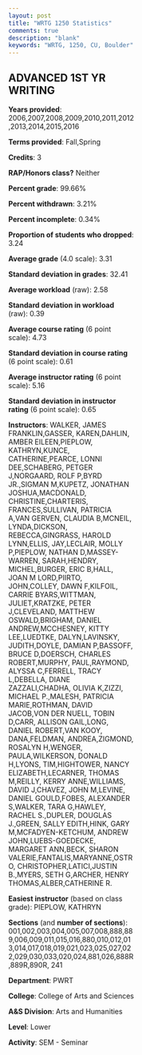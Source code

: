 ```yaml
---
layout: post
title: "WRTG 1250 Statistics"
comments: true
description: "blank"
keywords: "WRTG, 1250, CU, Boulder"
--- 
```

<head>
<script src="https://ajax.googleapis.com/ajax/libs/jquery/2.1.3/jquery.min.js"></script>
<script src="https://dl.dropboxusercontent.com/s/pc42nxpaw1ea4o9/highcharts.js?dl=0"></script>
<!-- <script src="../assets/js/highcharts.js"></script> -->
<style type="text/css">@font-face {
	font-family: "Bebas Neue";
	src: url(https://www.filehosting.org/file/details/544349/BebasNeue%20Regular.otf) format("opentype");
	}
	h1.Bebas { 
		font-family: "Bebas Neue", Verdana, Tahoma;
	}
</style>
</head>
<body>
	<div id="container" style="float: right; width: 45%; height: 88%; margin-left: 2.5%; margin-right: 2.5%;"></div>
	<script language="JavaScript">
		$(document).ready(function() {
		var chart = {type: 'column'};
		var title = {text: 'Grade Distribution'};
		var xAxis = {categories: ['A','B','C','D','F'],crosshair: true};
		var yAxis = {min: 0,title: {text: 'Percentage'}};
		var tooltip = {headerFormat: '<center><b><span style="font-size:20px">{point.key}</span></b></center>',
		               pointFormat: '<td style="padding:0"><b>{point.y:.1f}%</b></td>',
		               footerFormat: '</table>',shared: true,useHTML: true};
		var plotOptions = {column: {pointPadding: 0.0,borderWidth: 0}};  
		var credits = {enabled: false};var series= [{name: 'Percent',data: [50.38,39.15,6.56,1.16,2.75,]}];
		var json = {};
		json.chart = chart;
		json.title = title;
		json.tooltip = tooltip;
		json.xAxis = xAxis;
		json.yAxis = yAxis;  
		json.series = series;
		json.plotOptions = plotOptions;  
		json.credits = credits;
		$('#container').highcharts(json);
	});
	</script>
</body>
			   
## ADVANCED 1ST YR WRITING

**Years provided**: 2006,2007,2008,2009,2010,2011,2012,2013,2014,2015,2016

**Terms provided**: Fall,Spring

**Credits**: 3

**RAP/Honors class?** Neither

**Percent grade**: 99.66%

**Percent withdrawn**: 3.21%

**Percent incomplete**: 0.34%

**Proportion of students who dropped**: 3.24

**Average grade** (4.0 scale): 3.31

**Standard deviation in grades**: 32.41

**Average workload** (raw): 2.58

**Standard deviation in workload** (raw): 0.39

**Average course rating** (6 point scale): 4.73

**Standard deviation in course rating** (6 point scale): 0.61

**Average instructor rating** (6 point scale): 5.16

**Standard deviation in instructor rating** (6 point scale): 0.65

**Instructors**: WALKER, JAMES FRANKLIN,GASSER, KAREN,DAHLIN, AMBER EILEEN,PIEPLOW, KATHRYN,KUNCE, CATHERINE,PEARCE, LONNI DEE,SCHABERG, PETGER J,NORGAARD, ROLF P,BYRD JR.,SIGMAN M,KUPETZ, JONATHAN JOSHUA,MACDONALD, CHRISTINE,CHARTERIS, FRANCES,SULLIVAN, PATRICIA A,VAN GERVEN, CLAUDIA B,MCNEIL, LYNDA,DICKSON, REBECCA,GINGRASS, HAROLD LYNN,ELLIS, JAY,LECLAIR, MOLLY P,PIEPLOW, NATHAN D,MASSEY-WARREN, SARAH,HENDRY, MICHEL,BURGER, ERIC B,HALL, JOAN M LORD,PIIRTO, JOHN,COLLEY, DAWN F,KILFOIL, CARRIE BYARS,WITTMAN, JULIET,KRATZKE, PETER J,CLEVELAND, MATTHEW OSWALD,BRIGHAM, DANIEL ANDREW,MCCHESNEY, KITTY LEE,LUEDTKE, DALYN,LAVINSKY, JUDITH,DOYLE, DAMIAN P,BASSOFF, BRUCE D,DOERSCH, CHARLES ROBERT,MURPHY, PAUL,RAYMOND, ALYSSA C,FERRELL, TRACY L,DEBELLA, DIANE ZAZZALI,CHADHA, OLIVIA K,ZIZZI, MICHAEL P.,MALESH, PATRICIA MARIE,ROTHMAN, DAVID JACOB,VON DER NUELL, TOBIN D,CARR, ALLISON GAIL,LONG, DANIEL ROBERT,VAN KOOY, DANA,FELDMAN, ANDREA,ZIGMOND, ROSALYN H,WENGER, PAULA,WILKERSON, DONALD H,LYONS, TIM,HIGHTOWER, NANCY ELIZABETH,LECARNER, THOMAS M,REILLY, KERRY ANNE,WILLIAMS, DAVID J,CHAVEZ, JOHN M,LEVINE, DANIEL GOULD,FOBES, ALEXANDER S,WALKER, TARA G,HAWLEY, RACHEL S.,DUPLER, DOUGLAS J.,GREEN, SALLY EDITH,HINK, GARY M,MCFADYEN-KETCHUM, ANDREW JOHN,LUEBS-GOEDECKE, MARGARET ANN,BECK, SHARON VALERIE,FANTALIS,MARYANNE,OSTRO, CHRISTOPHER,LATICI,JUSTIN B.,MYERS, SETH G,ARCHER, HENRY THOMAS,ALBER,CATHERINE R.

**Easiest instructor** (based on class grade): PIEPLOW, KATHRYN

**Sections** (and **number of sections**): 001,002,003,004,005,007,008,888,889,006,009,011,015,016,880,010,012,013,014,017,018,019,021,023,025,027,022,029,030,033,020,024,881,026,888R,889R,890R, 241

**Department**: PWRT

**College**: College of Arts and Sciences

**A&S Division**: Arts and Humanities

**Level**: Lower

**Activity**: SEM - Seminar